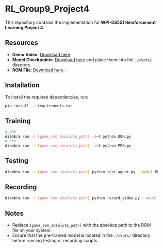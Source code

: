 # RL_Group9_Project4

This repository contains the implementation for **WPI-DS551 Reinforcement Learning Project 4**.

## Resources
- **Demo Video**: [Download here](https://drive.google.com/file/d/1SX8rwjAEx3dLwKO7aByH1MT2DFZ4lQgL/)  
- **Model Checkpoints**: [Download here](https://drive.google.com/file/d/1BUSAON2ULaxpbSSDfPr5Vu5ewUKGcFEA/) and place them into the `./ckpts/` directory.  
- **ROM File**: [Download here](https://wowroms.com/en/roms/mame/street-fighter-iii-3rd-strike-fight-for-the-futur-japan-clone/106255.html).  

## Installation
To install the required dependencies, run:
```sh
pip install -r requirements.txt
```

## Training
```sh
# DPO
diambra run -r [game_rom_absolute_path] -s=4 python DQN.py 
# PPO
diambra run -r [game_rom_absolute_path] -s=4 python PPO.py 
```

## Testing
```sh
diambra run -r [game_rom_absolute_path] python test_agent.py --model PPO_final 
```

## Recording
```sh
diambra run -r [game_rom_absolute_path] python record_video.py --model PPO_final 
```

## Notes

- Replace `[game_rom_absolute_path]` with the absolute path to the ROM file on your system.  
- Ensure that the pre-trained model is located in the `./ckpts/` directory before running testing or recording scripts.






